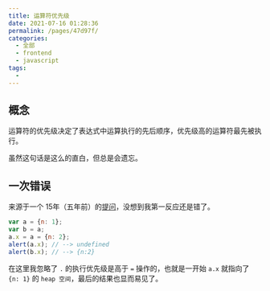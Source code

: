 ```yaml
---
title: 运算符优先级
date: 2021-07-16 01:28:36
permalink: /pages/47d97f/
categories: 
  - 全部
  - frontend
  - javascript
tags: 
  - 
---
```


## 概念

运算符的优先级决定了表达式中运算执行的先后顺序，优先级高的运算符最先被执行。

虽然这句话是这么的直白，但总是会遗忘。



## 一次错误

来源于一个 15年（五年前）的[提问](https://segmentfault.com/q/1010000002637728)，没想到我第一反应还是错了。

```js
var a = {n: 1};
var b = a; 
a.x = a = {n: 2};
alert(a.x); // --> undefined
alert(b.x); // --> {n:2}
```

在这里我忽略了 `.` 的执行优先级是高于 `=` 操作的，也就是一开始 `a.x` 就指向了 `{n: 1}` 的 `heap 空间`，最后的结果也显而易见了。

